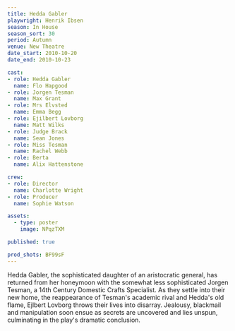 ```yaml
---
title: Hedda Gabler
playwright: Henrik Ibsen
season: In House
season_sort: 30
period: Autumn
venue: New Theatre
date_start: 2010-10-20
date_end: 2010-10-23

cast:
- role: Hedda Gabler
  name: Flo Hapgood
- role: Jorgen Tesman
  name: Max Grant
- role: Mrs Elvsted
  name: Emma Begg
- role: Ejilbert Lovborg
  name: Matt Wilks
- role: Judge Brack
  name: Sean Jones
- role: Miss Tesman
  name: Rachel Webb
- role: Berta
  name: Alix Hattenstone

crew:
- role: Director
  name: Charlotte Wright
- role: Producer
  name: Sophie Watson

assets:
  - type: poster
    image: NPqzTXM

published: true

prod_shots: BF99sF
---
```


Hedda Gabler, the sophisticated daughter of an aristocratic general, has returned from her honeymoon with the somewhat less sophisticated Jorgen Tesman, a 14th Century Domestic Crafts Specialist. As they settle into their new home, the reappearance of Tesman's academic rival and Hedda's old flame, Ejlbert Lovborg throws their lives into disarray. Jealousy, blackmail and manipulation soon ensue as secrets are uncovered and lies unspun, culminating in the play's dramatic conclusion.

